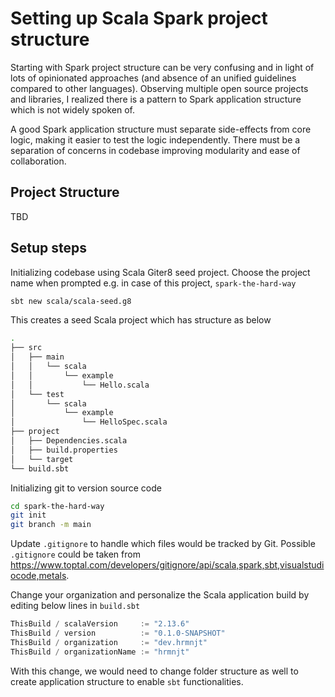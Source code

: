 # Setting up Scala Spark project structure

Starting with Spark project structure can be very confusing and in light of
lots of opinionated approaches (and absence of an unified guidelines compared
to other languages). Observing multiple open source projects and libraries, I
realized there is a pattern to Spark application structure which is not widely
spoken of.

A good Spark application structure must separate side-effects from core logic,
making it easier to test the logic independently. There must be a separation
of concerns in codebase improving modularity and ease of collaboration.

## Project Structure

TBD

## Setup steps

Initializing codebase using Scala Giter8 seed project. Choose the project name
when prompted e.g. in case of this project, `spark-the-hard-way`

```bash
sbt new scala/scala-seed.g8
```

This creates a seed Scala project which has structure as below
```bash
.
├── src
│   ├── main
│   │   └── scala
│   │       └── example
│   │           └── Hello.scala
│   └── test
│       └── scala
│           └── example
│               └── HelloSpec.scala
├── project
│   ├── Dependencies.scala
│   ├── build.properties
│   └── target
└── build.sbt
```

Initializing git to version source code

```bash
cd spark-the-hard-way
git init
git branch -m main
```

Update `.gitignore` to handle which files would be tracked by Git. Possible
`.gitignore` could be taken from
https://www.toptal.com/developers/gitignore/api/scala,spark,sbt,visualstudiocode,metals.

Change your organization and personalize the Scala application build by editing
below lines in `build.sbt`

```scala
ThisBuild / scalaVersion     := "2.13.6"
ThisBuild / version          := "0.1.0-SNAPSHOT"
ThisBuild / organization     := "dev.hrmnjt"
ThisBuild / organizationName := "hrmnjt"
```

With this change, we would need to change folder structure as well to create
application structure to enable `sbt` functionalities.

